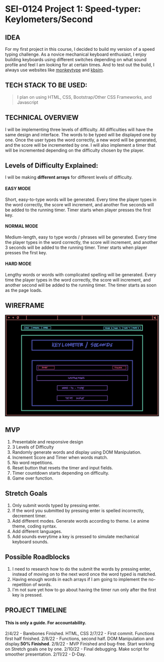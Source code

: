 # SEI-0124 Project 1: Speed-typer: Keylometers/Second
## IDEA
For my first project in this course, I decided to build my version of a speed typing challenge. As a novice mechanical keyboard enthusiast, I enjoy building keyboards using different switches depending on what sound profile and feel I am looking for at certain times. And to test out the build, I always use websites like [monkeytype](https:www.monkeytype.com) and [kbsim](https://kbs.im).


## TECH STACK TO BE USED:
> I plan on using HTML, CSS, Bootstrap/Other CSS Frameworks, and Javascript

## TECHNICAL OVERVIEW
I will be implementing three levels of difficulty. All difficulties will have the same design and interface. The words to be typed will be displayed one by one. Once the user types the word correctly, a new word will be generated, and the score will be incremented by one. I will also implement a timer that will be incremented depending on the difficulty chosen by the player.

## Levels of Difficulty Explained:
I will be making **different arrays** for different levels of difficulty.

#### EASY MODE
Short, easy-to-type words will be generated. Every time the player types in the word correctly, the score will increment, and another five seconds will be added to the running timer. Timer starts when player presses the first key.

#### NORMAL MODE
Medium-length, easy to type words / phrases will be generated. Every time the player types in the word correctly, the score will increment, and another 3 seconds will be added to the running timer. Timer starts when player presses the first key.

#### HARD MODE
Lengthy words or words with complicated spelling will be generated. Every time the player types in the word correctly, the score will increment, and another second will be added to the running timer. The timer starts as soon as the page loads.




## WIREFRAME

![Game Page Wireframe](wireframe.jpeg)

## MVP

1. Presentable and responsive design
2. 3 Levels of Difficulty
3. Randomly generate words and display using DOM Manipulation.
4. Increment Score and Timer when words match.
5. No word repetitions.
6. Reset button that resets the timer and input fields.
7. Timer countdown starts depending on difficulty.
8. Game over function.

## Stretch Goals

1. Only submit words typed by pressing enter.
2. If the word you submitted by pressing enter is spelled incorrectly, decrement timer.
3. Add different modes. Generate words according to theme. I.e anime theme, coding syntax.
4. Add different languages.
5. Add sounds everytime a key is pressed to simulate mechanical keyboard sounds.


## Possible Roadblocks

1. I need to research how to do the submit the words by pressing enter, instead of moving on to the next word once the word typed is matched.
2. Having enough words in each arrays if I am going to implement the no-repetition of words.
3. I'm not sure yet how to go about having the timer run only after the first key is pressed.


## PROJECT TIMELINE
#### This is only a guide. For accountability. 
2/4/22 - Barebones Finished. HTML, CSS
2/7/22 - First commit. Functions first half finished.
2/8/22 - Functions, second half. DOM Manipulation and display.**50% Finished**.
2/9/22 - MVP Finished and bug-free. Start working on Stretch goals one by one.
2/10/22 - Final debugging. Make script for smoother presentation.
2/11/22 - D-Day.

